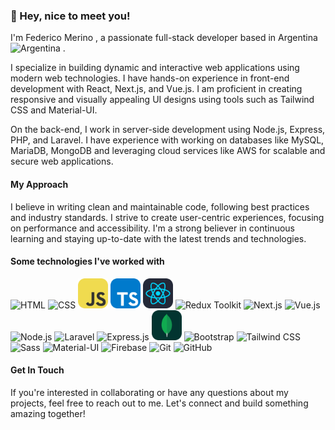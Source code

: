 ### 👋 Hey, nice to meet you!

I'm Federico Merino , a passionate full-stack developer based in Argentina <img src="https://cdn.countryflags.com/thumbs/argentina/flag-round-250.png" width="16" height="16" alt="Argentina" title="Argentina" /> .

I specialize in building dynamic and interactive web applications using modern web technologies. I have hands-on experience in front-end development with React, Next.js, and Vue.js. I am proficient in creating responsive and visually appealing UI designs using tools such as Tailwind CSS and Material-UI.

On the back-end, I work in server-side development using Node.js, Express, PHP, and Laravel. I have experience with working on databases like MySQL, MariaDB, MongoDB and leveraging cloud services like AWS for scalable and secure web applications.

#### My Approach

I believe in writing clean and maintainable code, following best practices and industry standards. I strive to create user-centric experiences, focusing on performance and accessibility. I'm a strong believer in continuous learning and staying up-to-date with the latest trends and technologies.

#### Some technologies I've worked with


<div>
  <img src="https://img.icons8.com/color/48/000000/html-5--v1.png" alt="HTML" title="HTML" />
  <img src="https://img.icons8.com/color/48/000000/css3.png" alt="CSS" title="CSS" />
  <img src="https://raw.githubusercontent.com/tandpfun/skill-icons/59059d9d1a2c092696dc66e00931cc1181a4ce1f/icons/JavaScript.svg" alt="JavaScript" title="JavaScript" height="48" width="48" />
  <img src="https://raw.githubusercontent.com/tandpfun/skill-icons/59059d9d1a2c092696dc66e00931cc1181a4ce1f/icons/TypeScript.svg" alt="TypeScript" title="TypeScript" height"48" width="48" />
  <img src="https://raw.githubusercontent.com/tandpfun/skill-icons/59059d9d1a2c092696dc66e00931cc1181a4ce1f/icons/React-Dark.svg" alt="ReactJS" title="ReactJS" height="48" width="48" />
  <img src="https://img.icons8.com/color/48/000000/redux.png" alt="Redux Toolkit" title="Redux Toolkit" />
  <img src="https://www.hacksoft.io/_next/image?url=https%3A%2F%2Fwww.datocms-assets.com%2F98835%2F1684410508-image-7.png&w=384&q=75" alt="Next.js" title="Next.js" height="48" />
  <img src="https://img.icons8.com/color/48/000000/vue-js.png" alt="Vue.js" title="Vue.js" />
  <img src="https://img.icons8.com/color/48/000000/nodejs.png" alt="Node.js" title="Node.js" />
  <img src="https://upload.wikimedia.org/wikipedia/commons/thumb/9/9a/Laravel.svg/1969px-Laravel.svg.png" alt="Laravel" title="Laravel" height="42" />
  <img src="https://user-images.githubusercontent.com/25181517/183859966-a3462d8d-1bc7-4880-b353-e2cbed900ed6.png" alt="Express.js" title="Express.js" height="48" width="48" />
  <img src="https://raw.githubusercontent.com/tandpfun/skill-icons/59059d9d1a2c092696dc66e00931cc1181a4ce1f/icons/MongoDB.svg" alt="MongoDB" title="MongoDB" width="48" height="48" />
  <img src="https://user-images.githubusercontent.com/25181517/183898054-b3d693d4-dafb-4808-a509-bab54cf5de34.png" alt="Bootstrap" title="Bootstrap" height="48" width="48" />
  <img src="https://upload.wikimedia.org/wikipedia/commons/thumb/d/d5/Tailwind_CSS_Logo.svg/2048px-Tailwind_CSS_Logo.svg.png" alt="Tailwind CSS" title="Tailwind CSS" width="48" height="48" />
  <img src="https://img.icons8.com/color/48/000000/sass.png" alt="Sass" title="Sass" />
  <img src="https://img.icons8.com/color/48/000000/material-ui.png" alt="Material-UI" title="Material-UI" />
  <img src="https://img.icons8.com/color/48/000000/firebase.png" alt="Firebase" title="Firebase" />
  <img src="https://img.icons8.com/color/48/000000/git.png" alt="Git" title="Git" />
  <img src="https://img.icons8.com/material-sharp/48/000000/github.png" alt="GitHub" title="GitHub" />
</div>


#### Get In Touch

If you're interested in collaborating or have any questions about my projects, feel free to reach out to me. Let's connect and build something amazing together!

<!--
**fedemerino/fedemerino** is a ✨ _special_ ✨ repository because its `README.md` (this file) appears on your GitHub profile.

Here are some ideas to get you started:

- 🔭 I’m currently working on ...
- 🌱 I’m currently learning ...
- 👯 I’m looking to collaborate on ...
- 🤔 I’m looking for help with ...
- 💬 Ask me about ...
- 📫 How to reach me: ...
- 😄 Pronouns: ...
- ⚡ Fun fact: ...
-->
